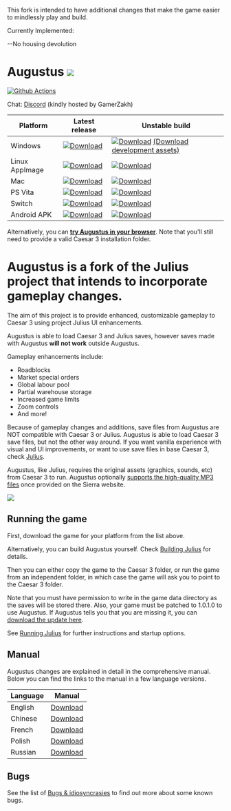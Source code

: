 This fork is intended to have additional changes that make the game easier to mindlessly play and build.

Currently Implemented:

--No housing devolution


# Augustus ![](res/julius_48.png)

[![Github Actions](https://github.com/Keriew/augustus/workflows/Build%20Augustus/badge.svg)](https://github.com/Keriew/Augustus/actions)

Chat: [Discord](http://www.discord.gg/GamerZakh) (kindly hosted by GamerZakh)

| Platform | Latest release | Unstable build |
|----------|----------------|----------------|
| Windows  | [![Download](https://augustus.josecadete.net/badge/release/windows.svg)](https://augustus.josecadete.net/download/latest/release/windows) | [![Download](https://augustus.josecadete.net/badge/development/windows.svg)](https://augustus.josecadete.net/download/latest/development/windows)  [(Download development assets)](https://augustus.josecadete.net/download/latest/development/assets) | 
| Linux AppImage | [![Download](https://augustus.josecadete.net/badge/release/linux-appimage.svg)](https://augustus.josecadete.net/download/latest/release/linux-appimage) | [![Download](https://augustus.josecadete.net/badge/development/linux-appimage.svg)](https://augustus.josecadete.net/download/latest/development/linux-appimage)
| Mac | [![Download](https://augustus.josecadete.net/badge/release/mac.svg)](https://augustus.josecadete.net/download/latest/release/mac) | [![Download](https://augustus.josecadete.net/badge/development/mac.svg)](https://augustus.josecadete.net/download/latest/development/mac) |
| PS Vita | [![Download](https://augustus.josecadete.net/badge/release/vita.svg)](https://augustus.josecadete.net/download/latest/release/vita)| [![Download](https://augustus.josecadete.net/badge/development/vita.svg)](https://augustus.josecadete.net/download/latest/development/vita) |
| Switch |  [![Download](https://augustus.josecadete.net/badge/release/switch.svg)](https://augustus.josecadete.net/download/latest/release/switch) | [![Download](https://augustus.josecadete.net/badge/development/switch.svg)](https://augustus.josecadete.net/download/latest/development/switch) |
| Android APK |  [![Download](https://augustus.josecadete.net/badge/release/android.svg)](https://augustus.josecadete.net/download/latest/release/android) | [![Download](https://augustus.josecadete.net/badge/development/android.svg)](https://augustus.josecadete.net/download/latest/development/android) |


Alternatively, you can [**try Augustus in your browser**](https://augustus.josecadete.net/play/). Note that you'll still need to provide a valid Caesar 3 installation folder.


Augustus is a fork of the Julius project that intends to incorporate gameplay changes.
=======
The aim of this project is to provide enhanced, customizable gameplay to Caesar 3 using project Julius UI enhancements.

Augustus is able to load Caesar 3 and Julius saves, however saves made with Augustus **will not work** outside Augustus.

Gameplay enhancements include:
- Roadblocks
- Market special orders
- Global labour pool
- Partial warehouse storage
- Increased game limits
- Zoom controls
- And more!

Because of gameplay changes and additions, save files from Augustus are NOT compatible with Caesar 3 or Julius. Augustus is able to load Caesar 3 save files, but not the other way around. If you want vanilla experience with visual and UI improvements, or want to use save files in base Caesar 3, check [Julius](https://github.com/bvschaik/julius).

Augustus, like Julius, requires the original assets (graphics, sounds, etc) from Caesar 3 to run. Augustus optionally [supports the high-quality MP3 files](https://github.com/bvschaik/julius/wiki/MP3-Support) once provided on the Sierra website.

[![](doc/main-image.png)](https://ppb.chymera.eu/fefa2d.png)

## Running the game

First, download the game for your platform from the list above.

Alternatively, you can build Augustus yourself. Check [Building Julius](doc/BUILDING.md)
for details.

Then you can either copy the game to the Caesar 3 folder, or run the game from an independent
folder, in which case the game will ask you to point to the Caesar 3 folder.

Note that you must have permission to write in the game data directory as the saves will be
stored there. Also, your game must be patched to 1.0.1.0 to use Augustus. If Augustus tells you that
you are missing it, you can [download the update here](https://github.com/bvschaik/julius/wiki/Patches).

See [Running Julius](https://github.com/bvschaik/julius/wiki/Running-Julius) for further instructions and startup options.

## Manual

Augustus changes are explained in detail in the comprehensive manual. Below you can find the links to the manual in a few language versions.

| Language | Manual |
|----------|--------|
|English   |[Download](https://github.com/Keriew/augustus/raw/master/res/manual/augustus_manual_en_3_2.pdf)|
|Chinese   |[Download](https://github.com/Keriew/augustus/raw/master/res/translated_manuals/augustus_manual_chinese_3.0.pdf)|
|French   |[Download](https://github.com/Keriew/augustus/raw/master/res/translated_manuals/augustus_manual_french_3.2.pdf)|
|Polish   |[Download](https://github.com/Keriew/augustus/raw/master/res/translated_manuals/augustus_manual_polish_3.0.pdf)|
|Russian   |[Download](https://github.com/Keriew/augustus/raw/master/res/translated_manuals/augustus_manual_russian_3.0.pdf)|

## Bugs

See the list of [Bugs & idiosyncrasies](https://github.com/bvschaik/julius/wiki/Caesar-3-bugs) to find out more about some known bugs.
